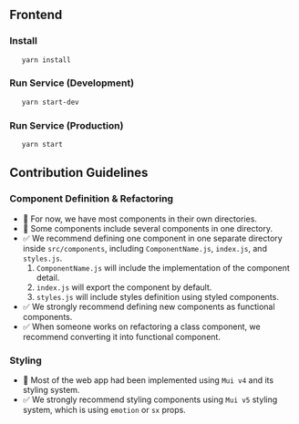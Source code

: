 ## Frontend

### Install

```bash
   yarn install
```

### Run Service (Development)
```bash
   yarn start-dev
```

### Run Service (Production)
```bash
   yarn start
```

## Contribution Guidelines

### Component Definition & Refactoring
- 🚫 For now, we have most components in their own directories.
- 🚫 Some components include several components in one directory.
- ✅ We recommend defining one component in one separate directory inside `src/components`, including `ComponentName.js`, `index.js`, and `styles.js`.
    1. `ComponentName.js` will include the implementation of the component detail.
    2. `index.js` will export the component by default.
    3. `styles.js` will include styles definition using styled components.
- ✅ We strongly recommend defining new components as functional components.
- ✅ When someone works on refactoring a class component, we recommend converting it into functional component.

### Styling
- 🚫 Most of the web app had been implemented using `Mui v4` and its styling system.
- ✅ We strongly recommend styling components using `Mui v5` styling system, which is using `emotion` or `sx` props.
